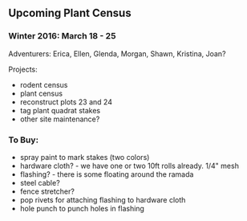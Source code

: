 ## Upcoming Plant Census
 
### Winter 2016: March 18 - 25

Adventurers: Erica, Ellen, Glenda, Morgan, Shawn, Kristina, Joan?

Projects:
* rodent census
* plant census
* reconstruct plots 23 and 24  
* tag plant quadrat stakes
* other site maintenance?

### To Buy: 
* spray paint to mark stakes (two colors)
* hardware cloth? - we have one or two 10ft rolls already. 1/4" mesh
* flashing? - there is some floating around the ramada
* steel cable?
* fence stretcher?
* pop rivets for attaching flashing to hardware cloth
* hole punch to punch holes in flashing


 